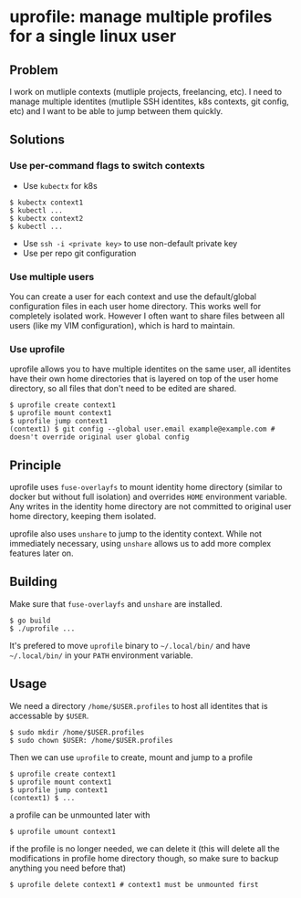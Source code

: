 uprofile: manage multiple profiles for a single linux user
===

Problem
-----
I work on mutliple contexts (mutliple projects, freelancing, etc). I need to manage multiple identites (mutliple SSH identites, k8s contexts, git config, etc) and I want to be able to jump between them quickly.

Solutions
---
### Use per-command flags to switch contexts
* Use `kubectx` for k8s
```
$ kubectx context1
$ kubectl ...
$ kubectx context2
$ kubectl ...
```
* Use `ssh -i <private key>` to use non-default private key
* Use per repo git configuration

### Use multiple users
You can create a user for each context and use the default/global configuration files in each user home directory. This works well for completely isolated work. However I often want to share files between all users (like my VIM configuration), which is hard to maintain.

### Use uprofile
uprofile allows you to have multiple identites on the same user, all identites have their own home directories that is layered on top of the user home directory, so all files that don't need to be edited are shared.

```
$ uprofile create context1
$ uprofile mount context1
$ uprofile jump context1
(context1) $ git config --global user.email example@example.com # doesn't override original user global config
```

Principle
---
uprofile uses `fuse-overlayfs` to mount identity home directory (similar to docker but without full isolation) and overrides `HOME` environment variable. Any writes in the identity home directory are not committed to original user home directory, keeping them isolated.

uprofile also uses `unshare` to jump to the identity context. While not immediately necessary, using `unshare` allows us to add more complex features later on.


Building
---
Make sure that `fuse-overlayfs` and `unshare` are installed.

```
$ go build
$ ./uprofile ...
```

It's prefered to move `uprofile` binary to `~/.local/bin/` and have `~/.local/bin/` in your `PATH` environment variable.


Usage
---
We need a directory `/home/$USER.profiles` to host all identites that is accessable by `$USER`.

```
$ sudo mkdir /home/$USER.profiles
$ sudo chown $USER: /home/$USER.profiles
```

Then we can use `uprofile` to create, mount and jump to a profile
```
$ uprofile create context1
$ uprofile mount context1
$ uprofile jump context1
(context1) $ ...
```

a profile can be unmounted later with
```
$ uprofile umount context1
```

if the profile is no longer needed, we can delete it (this will delete all the modifications in profile home directory though, so make sure to backup anything you need before that)

```
$ uprofile delete context1 # context1 must be unmounted first
```